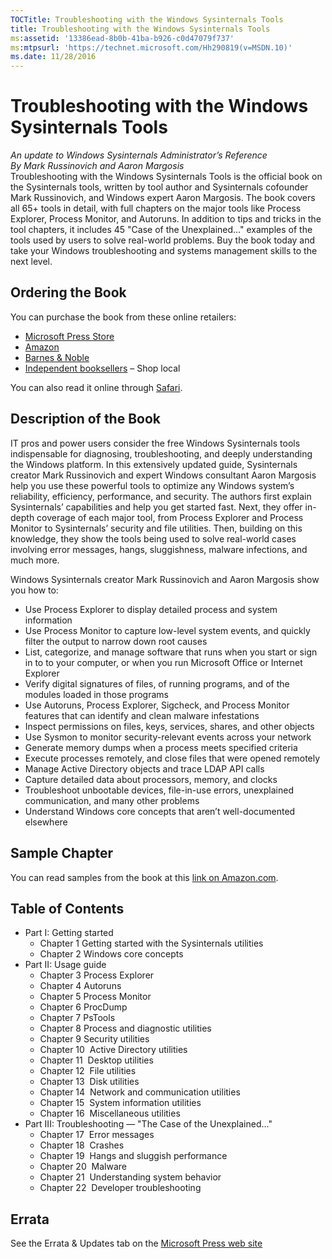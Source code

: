 ```yaml
---
TOCTitle: Troubleshooting with the Windows Sysinternals Tools 
title: Troubleshooting with the Windows Sysinternals Tools
ms:assetid: '13386ead-8b0b-41ba-b926-c0d47079f737' 
ms:mtpsurl: 'https://technet.microsoft.com/Hh290819(v=MSDN.10)' 
ms.date: 11/28/2016
---
```


Troubleshooting with the Windows Sysinternals Tools
===================================================

*An update to Windows Sysinternals Administrator’s Reference*  
*By Mark Russinovich and Aaron Margosis*  
Troubleshooting with the Windows Sysinternals Tools is the official book
on the Sysinternals tools, written by tool author and Sysinternals
cofounder Mark Russinovich, and Windows expert Aaron Margosis. The book
covers all 65+ tools in detail, with full chapters on the major tools
like Process Explorer, Process Monitor, and Autoruns. In addition to
tips and tricks in the tool chapters, it includes 45 "Case of the
Unexplained…" examples of the tools used by users to solve real-world
problems. Buy the book today and take your Windows troubleshooting and
systems management skills to the next level.

## Ordering the Book

You can purchase the book from these online retailers:
-   [Microsoft Press Store](https://www.microsoftpressstore.com/store/troubleshooting-with-the-windows-sysinternals-tools-9780735684447)
-   [Amazon](https://www.amazon.com/troubleshooting-windows-sysinternals-tools-2nd/dp/0735684448/ref=sr_1_1?ie=utf8&qid=1476900936&sr=8-1&keywords=9780735684447)
-   [Barnes & Noble](http://www.barnesandnoble.com/w/troubleshooting-with-the-windows-sysinternals-tools-mark-russinovich/1124173500?ean=9780735684447)
-   [Independent booksellers](http://www.indiebound.org/book/9780735684447) – Shop local

You can also read it online through
[Safari](http://my.safaribooksonline.com/book/operating-systems-and-server-administration/microsoft-windows/9780133986549).

## Description of the Book

IT pros and power users consider the free Windows Sysinternals tools
indispensable for diagnosing, troubleshooting, and deeply understanding
the Windows platform. In this extensively updated guide, Sysinternals
creator Mark Russinovich and expert Windows consultant Aaron Margosis
help you use these powerful tools to optimize any Windows system’s
reliability, efficiency, performance, and security. The authors first
explain Sysinternals’ capabilities and help you get started fast. Next,
they offer in-depth coverage of each major tool, from Process Explorer
and Process Monitor to Sysinternals’ security and file utilities. Then,
building on this knowledge, they show the tools being used to solve
real-world cases involving error messages, hangs, sluggishness, malware
infections, and much more.

Windows Sysinternals creator Mark Russinovich and Aaron Margosis show
you how to:
-   Use Process Explorer to display detailed process and system
    information
-   Use Process Monitor to capture low-level system events, and quickly
    filter the output to narrow down root causes
-   List, categorize, and manage software that runs when you start or
    sign in to to your computer, or when you run Microsoft Office or
    Internet Explorer
-   Verify digital signatures of files, of running programs, and of the
    modules loaded in those programs
-   Use Autoruns, Process Explorer, Sigcheck, and Process Monitor
    features that can identify and clean malware infestations
-   Inspect permissions on files, keys, services, shares, and other
    objects
-   Use Sysmon to monitor security-relevant events across your network
-   Generate memory dumps when a process meets specified criteria
-   Execute processes remotely, and close files that were opened
    remotely
-   Manage Active Directory objects and trace LDAP API calls
-   Capture detailed data about processors, memory, and clocks
-   Troubleshoot unbootable devices, file-in-use errors, unexplained
    communication, and many other problems
-   Understand Windows core concepts that aren’t well-documented
    elsewhere

## Sample Chapter

You can read samples from the book at this [link on
Amazon.com](https://www.amazon.com/troubleshooting-windows-sysinternals-tools-2nd/dp/0735684448#reader_0735684448).

## Table of Contents

-   Part I: Getting started
    -   Chapter 1 Getting started with the Sysinternals utilities
    -   Chapter 2 Windows core concepts
-   Part II: Usage guide
    -   Chapter 3 Process Explorer
    -   Chapter 4 Autoruns
    -   Chapter 5 Process Monitor
    -   Chapter 6 ProcDump
    -   Chapter 7 PsTools
    -   Chapter 8 Process and diagnostic utilities
    -   Chapter 9 Security utilities
    -   Chapter 10  Active Directory utilities
    -   Chapter 11  Desktop utilities
    -   Chapter 12  File utilities
    -   Chapter 13  Disk utilities
    -   Chapter 14  Network and communication utilities
    -   Chapter 15  System information utilities
    -   Chapter 16  Miscellaneous utilities
-   Part III: Troubleshooting — "The Case of the Unexplained..."
    -   Chapter 17  Error messages
    -   Chapter 18  Crashes
    -   Chapter 19  Hangs and sluggish performance
    -   Chapter 20  Malware
    -   Chapter 21  Understanding system behavior
    -   Chapter 22  Developer troubleshooting


## Errata

See the Errata & Updates tab on the [Microsoft Press web site](https://www.microsoftpressstore.com/store/troubleshooting-with-the-windows-sysinternals-tools-9780735684447)


 

